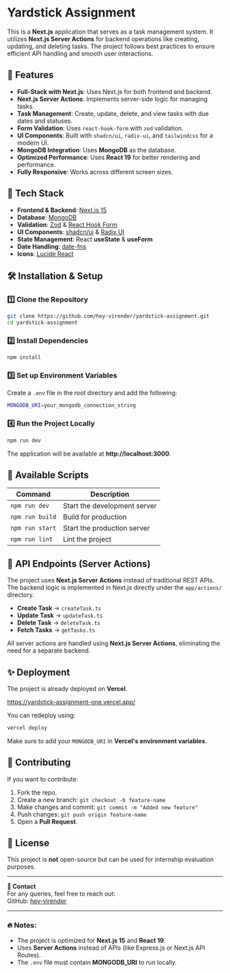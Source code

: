 # Yardstick Assignment

This is a **Next.js** application that serves as a task management system. It utilizes **Next.js Server Actions** for backend operations like creating, updating, and deleting tasks. The project follows best practices to ensure efficient API handling and smooth user interactions.

## 🚀 Features

- **Full-Stack with Next.js**: Uses Next.js for both frontend and backend.
- **Next.js Server Actions**: Implements server-side logic for managing tasks.
- **Task Management**: Create, update, delete, and view tasks with due dates and statuses.
- **Form Validation**: Uses `react-hook-form` with `zod` validation.
- **UI Components**: Built with `shadcn/ui`, `radix-ui`, and `tailwindcss` for a modern UI.
- **MongoDB Integration**: Uses **MongoDB** as the database.
- **Optimized Performance**: Uses **React 19** for better rendering and performance.
- **Fully Responsive**: Works across different screen sizes.

## 💂 Tech Stack

- **Frontend & Backend**: [Next.js 15](https://nextjs.org/)
- **Database**: [MongoDB](https://www.mongodb.com/)
- **Validation**: [Zod](https://zod.dev/) & [React Hook Form](https://react-hook-form.com/)
- **UI Components**: [shadcn/ui](https://ui.shadcn.com/) & [Radix UI](https://www.radix-ui.com/)
- **State Management**: React **useState** & **useForm**
- **Date Handling**: [date-fns](https://date-fns.org/)
- **Icons**: [Lucide React](https://lucide.dev/)

## 🛠️ Installation & Setup

### 1️⃣ **Clone the Repository**
```sh
git clone https://github.com/hey-virender/yardstick-assignment.git
cd yardstick-assignment
```

### 2️⃣ **Install Dependencies**
```sh
npm install
```

### 3️⃣ **Set up Environment Variables**
Create a `.env` file in the root directory and add the following:

```sh
MONGODB_URI=your_mongodb_connection_string
```

### 4️⃣ **Run the Project Locally**
```sh
npm run dev
```

The application will be available at **http://localhost:3000**.

## 🔧 Available Scripts

| Command          | Description                              |
|-----------------|----------------------------------|
| `npm run dev`   | Start the development server  |
| `npm run build` | Build for production  |
| `npm run start` | Start the production server  |
| `npm run lint`  | Lint the project  |

## 📝 API Endpoints (Server Actions)

The project uses **Next.js Server Actions** instead of traditional REST APIs. The backend logic is implemented in Next.js directly under the `app/actions/` directory.

- **Create Task** → `createTask.ts`
- **Update Task** → `updateTask.ts`
- **Delete Task** → `deleteTask.ts`
- **Fetch Tasks** → `getTasks.ts`

All server actions are handled using **Next.js Server Actions**, eliminating the need for a separate backend.

## ✨ Deployment

The project is already deployed on **Vercel**.

https://yardstick-assignment-one.vercel.app/

You can redeploy using:
```sh
vercel deploy
```
Make sure to add your `MONGODB_URI` in **Vercel's environment variables**.

## 🤝 Contributing

If you want to contribute:
1. Fork the repo.
2. Create a new branch: `git checkout -b feature-name`
3. Make changes and commit: `git commit -m "Added new feature"`
4. Push changes: `git push origin feature-name`
5. Open a **Pull Request**.

## 🐝 License

This project is **not** open-source but can be used for internship evaluation purposes.

---

**💌 Contact**  
For any queries, feel free to reach out:  
GitHub: [hey-virender](https://github.com/hey-virender)  

---

### 🔥 Notes:
- The project is optimized for **Next.js 15** and **React 19**.
- Uses **Server Actions** instead of APIs (like Express.js or Next.js API Routes).
- The `.env` file must contain **MONGODB_URI** to run locally.

